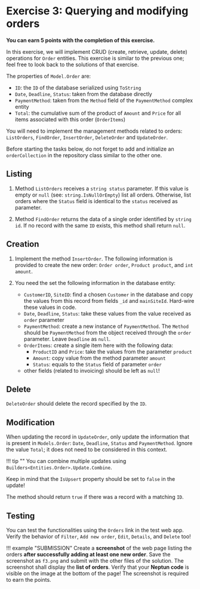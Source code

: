 ﻿# Exercise 3: Querying and modifying orders

**You can earn 5 points with the completion of this exercise.**

In this exercise, we will implement CRUD (create, retrieve, update, delete) operations for `Order` entities. This exercise is similar to the previous one; feel free to look back to the solutions of that exercise.

The properties of `Model.Order` are:

- `ID`: the `ID` of the database serialized using `ToString`
- `Date`, `Deadline`, `Status`: taken from the database directly
- `PaymentMethod`: taken from the `Method` field of the `PaymentMethod` complex entity
- `Total`: the cumulative sum of the product of `Amount` and `Price` for all items associated with this order (`OrderItems`)

You will need to implement the management methods related to orders: `ListOrders`, `FindOrder`, `InsertOrder`, `DeleteOrder` and `UpdateOrder`.

Before starting the tasks below, do not forget to add and initialize an `orderCollection` in the repository class similar to the other one.

## Listing

1. Method `ListOrders` receives a `string status` parameter. If this value is empty or `null` (see: `string.IsNullOrEmpty`) list all orders. Otherwise, list orders where the `Status` field is identical to the `status` received as parameter.

1. Method `FindOrder` returns the data of a single order identified by `string id`. If no record with the same `ID` exists, this method shall return `null`.

## Creation

1. Implement the method `InsertOrder`. The following information is provided to create the new order: `Order order`, `Product product`, and `int amount`.

1. You need the set the following information in the database entity:

    - `CustomerID`, `SiteID`: find a chosen `Customer` in the database and copy the values from this record from fields `_id` and `mainSiteId`. Hard-wire these values in code.
    - `Date`, `Deadline`, `Status`: take these values from the value received as `order` parameter
    - `PaymentMethod`: create a new instance of `PaymentMethod`. The `Method` should be `PaymentMethod` from the object received through the `order` parameter. Leave `Deadline` as `null`.
    - `OrderItems`: create a single item here with the following data:
        - `ProductID` and `Price`: take the values from the parameter `product`
        - `Amount`: copy value from the method parameter `amount`
        - `Status`: equals to the `Status` field of parameter `order`
    - other fields (related to invoicing) should be left as `null`!

## Delete

`DeleteOrder` should delete the record specified by the `ID`.

## Modification

When updating the record in `UpdateOrder`, only update the information that is present in `Models.Order`: `Date`, `Deadline`, `Status` and `PaymentMethod`. Ignore the value `Total`; it does not need to be considered in this context.

!!! tip ""
    You can combine multiple updates using `Builders<Entities.Order>.Update.Combine`.

Keep in mind that the `IsUpsert` property should be set to `false` in the update!

The method should return `true` if there was a record with a matching `ID`.

## Testing

You can test the functionalities using the `Orders` link in the test web app. Verify the behavior of `Filter`, `Add new order`, `Edit`, `Details`, and `Delete` too!

!!! example "SUBMISSION"
    Create a **screenshot** of the web page listing the orders **after successfully adding at least one new order**. Save the screenshot as `f3.png` and submit with the other files of the solution. The screenshot shall display the **list of orders**. Verify that your **Neptun code** is visible on the image at the bottom of the page! The screenshot is required to earn the points.
